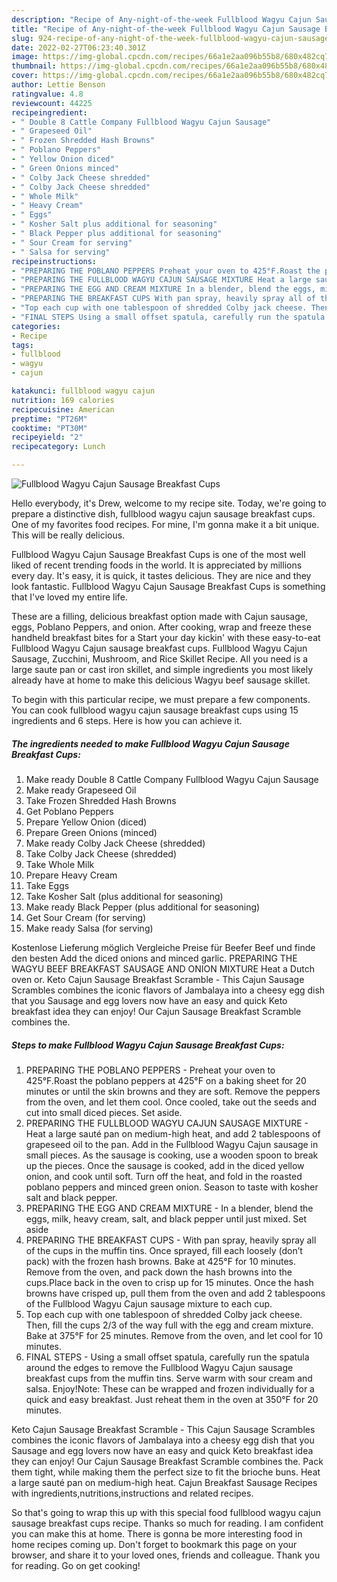 ```yaml
---
description: "Recipe of Any-night-of-the-week Fullblood Wagyu Cajun Sausage Breakfast Cups"
title: "Recipe of Any-night-of-the-week Fullblood Wagyu Cajun Sausage Breakfast Cups"
slug: 924-recipe-of-any-night-of-the-week-fullblood-wagyu-cajun-sausage-breakfast-cups
date: 2022-02-27T06:23:40.301Z
image: https://img-global.cpcdn.com/recipes/66a1e2aa096b55b8/680x482cq70/fullblood-wagyu-cajun-sausage-breakfast-cups-recipe-main-photo.jpg
thumbnail: https://img-global.cpcdn.com/recipes/66a1e2aa096b55b8/680x482cq70/fullblood-wagyu-cajun-sausage-breakfast-cups-recipe-main-photo.jpg
cover: https://img-global.cpcdn.com/recipes/66a1e2aa096b55b8/680x482cq70/fullblood-wagyu-cajun-sausage-breakfast-cups-recipe-main-photo.jpg
author: Lettie Benson
ratingvalue: 4.8
reviewcount: 44225
recipeingredient:
- " Double 8 Cattle Company Fullblood Wagyu Cajun Sausage"
- " Grapeseed Oil"
- " Frozen Shredded Hash Browns"
- " Poblano Peppers"
- " Yellow Onion diced"
- " Green Onions minced"
- " Colby Jack Cheese shredded"
- " Colby Jack Cheese shredded"
- " Whole Milk"
- " Heavy Cream"
- " Eggs"
- " Kosher Salt plus additional for seasoning"
- " Black Pepper plus additional for seasoning"
- " Sour Cream for serving"
- " Salsa for serving"
recipeinstructions:
- "PREPARING THE POBLANO PEPPERS Preheat your oven to 425°F.Roast the poblano peppers at 425°F on a baking sheet for 20 minutes or until the skin browns and they are soft. Remove the peppers from the oven, and let them cool. Once cooled, take out the seeds and cut into small diced pieces. Set aside."
- "PREPARING THE FULLBLOOD WAGYU CAJUN SAUSAGE MIXTURE Heat a large sauté pan on medium-high heat, and add 2 tablespoons of grapeseed oil to the pan. Add in the Fullblood Wagyu Cajun sausage in small pieces. As the sausage is cooking, use a wooden spoon to break up the pieces. Once the sausage is cooked, add in the diced yellow onion, and cook until soft. Turn off the heat, and fold in the roasted poblano peppers and minced green onion. Season to taste with kosher salt and black pepper."
- "PREPARING THE EGG AND CREAM MIXTURE In a blender, blend the eggs, milk, heavy cream, salt, and black pepper until just mixed. Set aside"
- "PREPARING THE BREAKFAST CUPS With pan spray, heavily spray all of the cups in the muffin tins. Once sprayed, fill each loosely (don’t pack) with the frozen hash browns. Bake at 425°F for 10 minutes. Remove from the oven, and pack down the hash browns into the cups.Place back in the oven to crisp up for 15 minutes. Once the hash browns have crisped up, pull them from the oven and add 2 tablespoons of the Fullblood Wagyu Cajun sausage mixture to each cup."
- "Top each cup with one tablespoon of shredded Colby jack cheese. Then, fill the cups 2/3 of the way full with the egg and cream mixture. Bake at 375°F for 25 minutes. Remove from the oven, and let cool for 10 minutes."
- "FINAL STEPS Using a small offset spatula, carefully run the spatula around the edges to remove the Fullblood Wagyu Cajun sausage breakfast cups from the muffin tins. Serve warm with sour cream and salsa. Enjoy!Note: These can be wrapped and frozen individually for a quick and easy breakfast. Just reheat them in the oven at 350°F for 20 minutes."
categories:
- Recipe
tags:
- fullblood
- wagyu
- cajun

katakunci: fullblood wagyu cajun 
nutrition: 169 calories
recipecuisine: American
preptime: "PT26M"
cooktime: "PT30M"
recipeyield: "2"
recipecategory: Lunch

---
```



![Fullblood Wagyu Cajun Sausage Breakfast Cups](https://img-global.cpcdn.com/recipes/66a1e2aa096b55b8/680x482cq70/fullblood-wagyu-cajun-sausage-breakfast-cups-recipe-main-photo.jpg)

Hello everybody, it's Drew, welcome to my recipe site. Today, we're going to prepare a distinctive dish, fullblood wagyu cajun sausage breakfast cups. One of my favorites food recipes. For mine, I'm gonna make it a bit unique. This will be really delicious.

Fullblood Wagyu Cajun Sausage Breakfast Cups is one of the most well liked of recent trending foods in the world. It is appreciated by millions every day. It's easy, it is quick, it tastes delicious. They are nice and they look fantastic. Fullblood Wagyu Cajun Sausage Breakfast Cups is something that I've loved my entire life.

These are a filling, delicious breakfast option made with Cajun sausage, eggs, Poblano Peppers, and onion. After cooking, wrap and freeze these handheld breakfast bites for a Start your day kickin&#39; with these easy-to-eat Fullblood Wagyu Cajun sausage breakfast cups. Fullblood Wagyu Cajun Sausage, Zucchini, Mushroom, and Rice Skillet Recipe. All you need is a large saute pan or cast iron skillet, and simple ingredients you most likely already have at home to make this delicious Wagyu beef sausage skillet.


To begin with this particular recipe, we must prepare a few components. You can cook fullblood wagyu cajun sausage breakfast cups using 15 ingredients and 6 steps. Here is how you can achieve it.

<!--inarticleads1-->

##### The ingredients needed to make Fullblood Wagyu Cajun Sausage Breakfast Cups:

1. Make ready  Double 8 Cattle Company Fullblood Wagyu Cajun Sausage
1. Make ready  Grapeseed Oil
1. Take  Frozen Shredded Hash Browns
1. Get  Poblano Peppers
1. Prepare  Yellow Onion (diced)
1. Prepare  Green Onions (minced)
1. Make ready  Colby Jack Cheese (shredded)
1. Take  Colby Jack Cheese (shredded)
1. Take  Whole Milk
1. Prepare  Heavy Cream
1. Take  Eggs
1. Take  Kosher Salt (plus additional for seasoning)
1. Make ready  Black Pepper (plus additional for seasoning)
1. Get  Sour Cream (for serving)
1. Make ready  Salsa (for serving)


Kostenlose Lieferung möglich Vergleiche Preise für Beefer Beef und finde den besten Add the diced onions and minced garlic. PREPARING THE WAGYU BEEF BREAKFAST SAUSAGE AND ONION MIXTURE Heat a Dutch oven or. Keto Cajun Sausage Breakfast Scramble - This Cajun Sausage Scrambles combines the iconic flavors of Jambalaya into a cheesy egg dish that you Sausage and egg lovers now have an easy and quick Keto breakfast idea they can enjoy! Our Cajun Sausage Breakfast Scramble combines the. 

<!--inarticleads2-->

##### Steps to make Fullblood Wagyu Cajun Sausage Breakfast Cups:

1. PREPARING THE POBLANO PEPPERS - Preheat your oven to 425°F.Roast the poblano peppers at 425°F on a baking sheet for 20 minutes or until the skin browns and they are soft. Remove the peppers from the oven, and let them cool. Once cooled, take out the seeds and cut into small diced pieces. Set aside.
1. PREPARING THE FULLBLOOD WAGYU CAJUN SAUSAGE MIXTURE - Heat a large sauté pan on medium-high heat, and add 2 tablespoons of grapeseed oil to the pan. Add in the Fullblood Wagyu Cajun sausage in small pieces. As the sausage is cooking, use a wooden spoon to break up the pieces. Once the sausage is cooked, add in the diced yellow onion, and cook until soft. Turn off the heat, and fold in the roasted poblano peppers and minced green onion. Season to taste with kosher salt and black pepper.
1. PREPARING THE EGG AND CREAM MIXTURE - In a blender, blend the eggs, milk, heavy cream, salt, and black pepper until just mixed. Set aside
1. PREPARING THE BREAKFAST CUPS - With pan spray, heavily spray all of the cups in the muffin tins. Once sprayed, fill each loosely (don’t pack) with the frozen hash browns. Bake at 425°F for 10 minutes. Remove from the oven, and pack down the hash browns into the cups.Place back in the oven to crisp up for 15 minutes. Once the hash browns have crisped up, pull them from the oven and add 2 tablespoons of the Fullblood Wagyu Cajun sausage mixture to each cup.
1. Top each cup with one tablespoon of shredded Colby jack cheese. Then, fill the cups 2/3 of the way full with the egg and cream mixture. Bake at 375°F for 25 minutes. Remove from the oven, and let cool for 10 minutes.
1. FINAL STEPS - Using a small offset spatula, carefully run the spatula around the edges to remove the Fullblood Wagyu Cajun sausage breakfast cups from the muffin tins. Serve warm with sour cream and salsa. Enjoy!Note: These can be wrapped and frozen individually for a quick and easy breakfast. Just reheat them in the oven at 350°F for 20 minutes.


Keto Cajun Sausage Breakfast Scramble - This Cajun Sausage Scrambles combines the iconic flavors of Jambalaya into a cheesy egg dish that you Sausage and egg lovers now have an easy and quick Keto breakfast idea they can enjoy! Our Cajun Sausage Breakfast Scramble combines the. Pack them tight, while making them the perfect size to fit the brioche buns. Heat a large sauté pan on medium-high heat. Cajun Breakfast Sausage Recipes with ingredients,nutritions,instructions and related recipes. 

So that's going to wrap this up with this special food fullblood wagyu cajun sausage breakfast cups recipe. Thanks so much for reading. I am confident you can make this at home. There is gonna be more interesting food in home recipes coming up. Don't forget to bookmark this page on your browser, and share it to your loved ones, friends and colleague. Thank you for reading. Go on get cooking!
